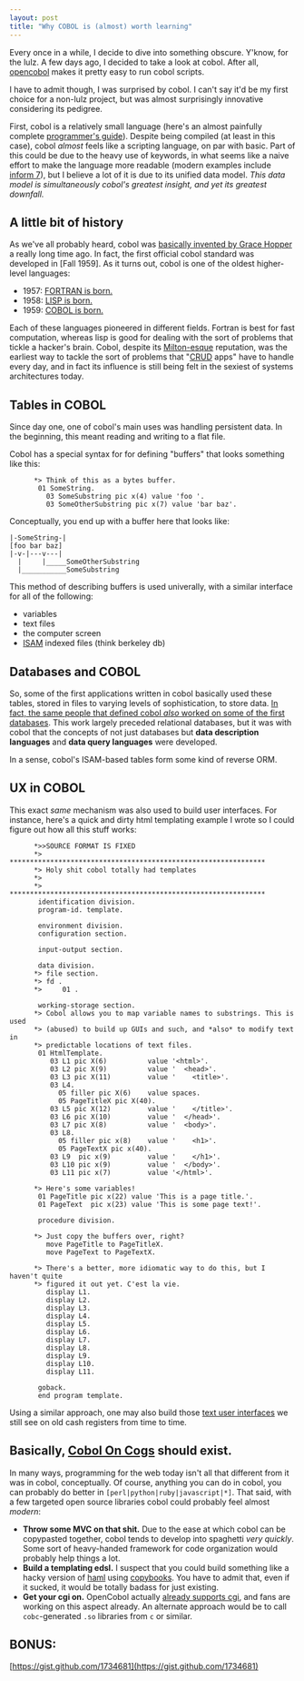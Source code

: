 ```yaml
---
layout: post
title: "Why COBOL is (almost) worth learning"
---
```


Every once in a while, I decide to dive into something obscure. Y'know, for the lulz. A few days ago, I decided to take a look at cobol. After all, [opencobol](http://www.opencobol.org/) makes it pretty easy to run cobol scripts.

I have to admit though, I was surprised by cobol. I can't say it'd be my first choice for a non-lulz project, but was almost surprisingly innovative considering its pedigree.

First, cobol is a relatively small language (here's an almost painfully complete [programmer's guide](http://opencobol.add1tocobol.com/OpenCOBOL%20Programmers%20Guide.pdf)). Despite being compiled (at least in this case), cobol *almost* feels like a scripting language, on par with basic. Part of this could be due to the heavy use of keywords, in what seems like a naive effort to make the language more readable (modern examples include [inform 7](http://inform7.com)), but I believe a lot of it is due to its unified data model. *This data model is simultaneously cobol's greatest insight, and yet its greatest downfall.*

## A little bit of history

As we've all probably heard, cobol was [basically invented by Grace Hopper](http://en.wikipedia.org/wiki/FLOW-MATIC) a really long time ago. In fact, the first official cobol standard was developed in [Fall 1959]. As it turns out, cobol is one of the oldest higher-level languages:

* 1957: [FORTRAN is born.](http://en.wikipedia.org/wiki/Fortran#History)
* 1958: [LISP is born.](http://en.wikipedia.org/wiki/Lisp_(programming_language))
* 1959: [COBOL is born.](http://en.wikipedia.org/wiki/Cobol)

Each of these languages pioneered in different fields. Fortran is best for fast computation, whereas lisp is good for dealing with the sort of problems that tickle a hacker's brain. Cobol, despite its [Milton-esque](http://www.youtube.com/watch?v=qfSAcVq6s9c) reputation, was the earliest way to tackle the sort of problems that "[CRUD](http://en.wikipedia.org/wiki/Create,_read,_update_and_delete) apps" have to handle every day, and in fact its influence is still being felt in the sexiest of systems architectures today.

## Tables in COBOL

Since day one, one of cobol's main uses was handling persistent data. In the beginning, this meant reading and writing to a flat file.

Cobol has a special syntax for for defining "buffers" that looks something like this:

          *> Think of this as a bytes buffer.
           01 SomeString.
             03 SomeSubstring pic x(4) value 'foo '.
             03 SomeOtherSubstring pic x(7) value 'bar baz'.

Conceptually, you end up with a buffer here that looks like:

    |-SomeString-|
    [foo bar baz]
    |-v-|---v---|
      |     |_____SomeOtherSubstring
      |___________SomeSubstring


This method of describing buffers is used univerally, with a similar interface
for all of the following:

* variables
* text files
* the computer screen
* [ISAM](http://en.wikipedia.org/wiki/ISAM) indexed files (think berkeley db)

## Databases and COBOL

So, some of the first applications written in cobol basically used these tables, stored in files to varying levels of sophistication, to store data. [In fact, the same people that defined cobol *also* worked on some of the first databases](http://en.wikipedia.org/wiki/CODASYL). This work largely preceded relational databases, but it was with cobol that the concepts of not just databases but **data description languages** and **data query languages** were developed.

In a sense, cobol's ISAM-based tables form some kind of reverse ORM.

## UX in COBOL

This exact *same* mechanism was also used to build user interfaces. For instance, here's a quick and dirty html templating example I wrote so I could figure out how all this stuff works:

          *>>SOURCE FORMAT IS FIXED
          *> ***************************************************************
          *> Holy shit cobol totally had templates
          *> 
          *> ***************************************************************
           identification division.
           program-id. template.

           environment division.
           configuration section.

           input-output section.

           data division.
          *> file section.
          *> fd .
          *>     01 .

           working-storage section.
          *> Cobol allows you to map variable names to substrings. This is used
          *> (abused) to build up GUIs and such, and *also* to modify text in
          *> predictable locations of text files.
           01 HtmlTemplate.
              03 L1 pic X(6)          value '<html>'.
              03 L2 pic X(9)          value '  <head>'.
              03 L3 pic X(11)         value '    <title>'.
              03 L4.
                05 filler pic X(6)    value spaces.
                05 PageTitleX pic X(40).
              03 L5 pic X(12)         value '    </title>'.
              03 L6 pic X(10)         value '  </head>'.
              03 L7 pic X(8)          value '  <body>'.
              03 L8.
                05 filler pic x(8)    value '    <h1>'.
                05 PageTextX pic x(40).
              03 L9  pic x(9)         value '    </h1>'.
              03 L10 pic x(9)         value '  </body>'.
              03 L11 pic x(7)         value '</html>'.

          *> Here's some variables!
           01 PageTitle pic x(22) value 'This is a page title.'.
           01 PageText  pic x(23) value 'This is some page text!'.

           procedure division.

          *> Just copy the buffers over, right?
             move PageTitle to PageTitleX.
             move PageText to PageTextX.

          *> There's a better, more idiomatic way to do this, but I haven't quite
          *> figured it out yet. C'est la vie.
             display L1.
             display L2.
             display L3.
             display L4.
             display L5.
             display L6.
             display L7.
             display L8.
             display L9.
             display L10.
             display L11.

           goback.
           end program template.

Using a similar approach, one may also build those [text user interfaces](http://en.wikipedia.org/wiki/Text_user_interface) we still see on old cash registers from time to time.

## Basically, [Cobol On Cogs](http://www.coboloncogs.org/INDEX.HTM) should exist.

In many ways, programming for the web today isn't all that different from it was in cobol, conceptually. Of course, anything you can do in cobol, you can probably do better in `[perl|python|ruby|javascript|*]`. That said, with a few targeted open source libraries cobol could probably feel almost *modern*:

* **Throw some MVC on that shit.** Due to the ease at which cobol can be copypasted together, cobol tends to develop into spaghetti *very quickly*. Some sort of heavy-handed framework for code organization would probably help things a lot.
* **Build a templating edsl.** I suspect that you could build something like a hacky version of [haml](http://haml-lang.com/) using [copybooks](http://en.wikipedia.org/wiki/Copybook_\(programming\)). You have to admit that, even if it sucked, it would be totally badass for just existing.
* **Get your cgi on.** OpenCobol actually [already supports cgi](http://opencobol.add1tocobol.com/#how-do-i-use-opencobol-for-cgi), and fans are working on this aspect already. An alternate approach would be to call `cobc`-generated `.so` libraries from `c` or similar.

## BONUS:

[https://gist.github.com/1734681](https://gist.github.com/1734681)

